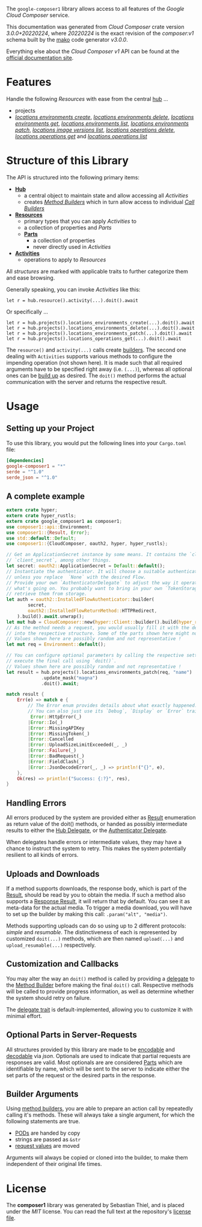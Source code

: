 <!---
DO NOT EDIT !
This file was generated automatically from 'src/mako/api/README.md.mako'
DO NOT EDIT !
-->
The `google-composer1` library allows access to all features of the *Google Cloud Composer* service.

This documentation was generated from *Cloud Composer* crate version *3.0.0+20220224*, where *20220224* is the exact revision of the *composer:v1* schema built by the [mako](http://www.makotemplates.org/) code generator *v3.0.0*.

Everything else about the *Cloud Composer* *v1* API can be found at the
[official documentation site](https://cloud.google.com/composer/).
# Features

Handle the following *Resources* with ease from the central [hub](https://docs.rs/google-composer1/3.0.0+20220224/google_composer1/CloudComposer) ... 

* projects
 * [*locations environments create*](https://docs.rs/google-composer1/3.0.0+20220224/google_composer1/api::ProjectLocationEnvironmentCreateCall), [*locations environments delete*](https://docs.rs/google-composer1/3.0.0+20220224/google_composer1/api::ProjectLocationEnvironmentDeleteCall), [*locations environments get*](https://docs.rs/google-composer1/3.0.0+20220224/google_composer1/api::ProjectLocationEnvironmentGetCall), [*locations environments list*](https://docs.rs/google-composer1/3.0.0+20220224/google_composer1/api::ProjectLocationEnvironmentListCall), [*locations environments patch*](https://docs.rs/google-composer1/3.0.0+20220224/google_composer1/api::ProjectLocationEnvironmentPatchCall), [*locations image versions list*](https://docs.rs/google-composer1/3.0.0+20220224/google_composer1/api::ProjectLocationImageVersionListCall), [*locations operations delete*](https://docs.rs/google-composer1/3.0.0+20220224/google_composer1/api::ProjectLocationOperationDeleteCall), [*locations operations get*](https://docs.rs/google-composer1/3.0.0+20220224/google_composer1/api::ProjectLocationOperationGetCall) and [*locations operations list*](https://docs.rs/google-composer1/3.0.0+20220224/google_composer1/api::ProjectLocationOperationListCall)




# Structure of this Library

The API is structured into the following primary items:

* **[Hub](https://docs.rs/google-composer1/3.0.0+20220224/google_composer1/CloudComposer)**
    * a central object to maintain state and allow accessing all *Activities*
    * creates [*Method Builders*](https://docs.rs/google-composer1/3.0.0+20220224/google_composer1/client::MethodsBuilder) which in turn
      allow access to individual [*Call Builders*](https://docs.rs/google-composer1/3.0.0+20220224/google_composer1/client::CallBuilder)
* **[Resources](https://docs.rs/google-composer1/3.0.0+20220224/google_composer1/client::Resource)**
    * primary types that you can apply *Activities* to
    * a collection of properties and *Parts*
    * **[Parts](https://docs.rs/google-composer1/3.0.0+20220224/google_composer1/client::Part)**
        * a collection of properties
        * never directly used in *Activities*
* **[Activities](https://docs.rs/google-composer1/3.0.0+20220224/google_composer1/client::CallBuilder)**
    * operations to apply to *Resources*

All *structures* are marked with applicable traits to further categorize them and ease browsing.

Generally speaking, you can invoke *Activities* like this:

```Rust,ignore
let r = hub.resource().activity(...).doit().await
```

Or specifically ...

```ignore
let r = hub.projects().locations_environments_create(...).doit().await
let r = hub.projects().locations_environments_delete(...).doit().await
let r = hub.projects().locations_environments_patch(...).doit().await
let r = hub.projects().locations_operations_get(...).doit().await
```

The `resource()` and `activity(...)` calls create [builders][builder-pattern]. The second one dealing with `Activities` 
supports various methods to configure the impending operation (not shown here). It is made such that all required arguments have to be 
specified right away (i.e. `(...)`), whereas all optional ones can be [build up][builder-pattern] as desired.
The `doit()` method performs the actual communication with the server and returns the respective result.

# Usage

## Setting up your Project

To use this library, you would put the following lines into your `Cargo.toml` file:

```toml
[dependencies]
google-composer1 = "*"
serde = "^1.0"
serde_json = "^1.0"
```

## A complete example

```Rust
extern crate hyper;
extern crate hyper_rustls;
extern crate google_composer1 as composer1;
use composer1::api::Environment;
use composer1::{Result, Error};
use std::default::Default;
use composer1::{CloudComposer, oauth2, hyper, hyper_rustls};

// Get an ApplicationSecret instance by some means. It contains the `client_id` and 
// `client_secret`, among other things.
let secret: oauth2::ApplicationSecret = Default::default();
// Instantiate the authenticator. It will choose a suitable authentication flow for you, 
// unless you replace  `None` with the desired Flow.
// Provide your own `AuthenticatorDelegate` to adjust the way it operates and get feedback about 
// what's going on. You probably want to bring in your own `TokenStorage` to persist tokens and
// retrieve them from storage.
let auth = oauth2::InstalledFlowAuthenticator::builder(
        secret,
        oauth2::InstalledFlowReturnMethod::HTTPRedirect,
    ).build().await.unwrap();
let mut hub = CloudComposer::new(hyper::Client::builder().build(hyper_rustls::HttpsConnector::with_native_roots()), auth);
// As the method needs a request, you would usually fill it with the desired information
// into the respective structure. Some of the parts shown here might not be applicable !
// Values shown here are possibly random and not representative !
let mut req = Environment::default();

// You can configure optional parameters by calling the respective setters at will, and
// execute the final call using `doit()`.
// Values shown here are possibly random and not representative !
let result = hub.projects().locations_environments_patch(req, "name")
             .update_mask("magna")
             .doit().await;

match result {
    Err(e) => match e {
        // The Error enum provides details about what exactly happened.
        // You can also just use its `Debug`, `Display` or `Error` traits
         Error::HttpError(_)
        |Error::Io(_)
        |Error::MissingAPIKey
        |Error::MissingToken(_)
        |Error::Cancelled
        |Error::UploadSizeLimitExceeded(_, _)
        |Error::Failure(_)
        |Error::BadRequest(_)
        |Error::FieldClash(_)
        |Error::JsonDecodeError(_, _) => println!("{}", e),
    },
    Ok(res) => println!("Success: {:?}", res),
}

```
## Handling Errors

All errors produced by the system are provided either as [Result](https://docs.rs/google-composer1/3.0.0+20220224/google_composer1/client::Result) enumeration as return value of
the doit() methods, or handed as possibly intermediate results to either the 
[Hub Delegate](https://docs.rs/google-composer1/3.0.0+20220224/google_composer1/client::Delegate), or the [Authenticator Delegate](https://docs.rs/yup-oauth2/*/yup_oauth2/trait.AuthenticatorDelegate.html).

When delegates handle errors or intermediate values, they may have a chance to instruct the system to retry. This 
makes the system potentially resilient to all kinds of errors.

## Uploads and Downloads
If a method supports downloads, the response body, which is part of the [Result](https://docs.rs/google-composer1/3.0.0+20220224/google_composer1/client::Result), should be
read by you to obtain the media.
If such a method also supports a [Response Result](https://docs.rs/google-composer1/3.0.0+20220224/google_composer1/client::ResponseResult), it will return that by default.
You can see it as meta-data for the actual media. To trigger a media download, you will have to set up the builder by making
this call: `.param("alt", "media")`.

Methods supporting uploads can do so using up to 2 different protocols: 
*simple* and *resumable*. The distinctiveness of each is represented by customized 
`doit(...)` methods, which are then named `upload(...)` and `upload_resumable(...)` respectively.

## Customization and Callbacks

You may alter the way an `doit()` method is called by providing a [delegate](https://docs.rs/google-composer1/3.0.0+20220224/google_composer1/client::Delegate) to the 
[Method Builder](https://docs.rs/google-composer1/3.0.0+20220224/google_composer1/client::CallBuilder) before making the final `doit()` call. 
Respective methods will be called to provide progress information, as well as determine whether the system should 
retry on failure.

The [delegate trait](https://docs.rs/google-composer1/3.0.0+20220224/google_composer1/client::Delegate) is default-implemented, allowing you to customize it with minimal effort.

## Optional Parts in Server-Requests

All structures provided by this library are made to be [encodable](https://docs.rs/google-composer1/3.0.0+20220224/google_composer1/client::RequestValue) and 
[decodable](https://docs.rs/google-composer1/3.0.0+20220224/google_composer1/client::ResponseResult) via *json*. Optionals are used to indicate that partial requests are responses 
are valid.
Most optionals are are considered [Parts](https://docs.rs/google-composer1/3.0.0+20220224/google_composer1/client::Part) which are identifiable by name, which will be sent to 
the server to indicate either the set parts of the request or the desired parts in the response.

## Builder Arguments

Using [method builders](https://docs.rs/google-composer1/3.0.0+20220224/google_composer1/client::CallBuilder), you are able to prepare an action call by repeatedly calling it's methods.
These will always take a single argument, for which the following statements are true.

* [PODs][wiki-pod] are handed by copy
* strings are passed as `&str`
* [request values](https://docs.rs/google-composer1/3.0.0+20220224/google_composer1/client::RequestValue) are moved

Arguments will always be copied or cloned into the builder, to make them independent of their original life times.

[wiki-pod]: http://en.wikipedia.org/wiki/Plain_old_data_structure
[builder-pattern]: http://en.wikipedia.org/wiki/Builder_pattern
[google-go-api]: https://github.com/google/google-api-go-client

# License
The **composer1** library was generated by Sebastian Thiel, and is placed 
under the *MIT* license.
You can read the full text at the repository's [license file][repo-license].

[repo-license]: https://github.com/Byron/google-apis-rsblob/main/LICENSE.md

